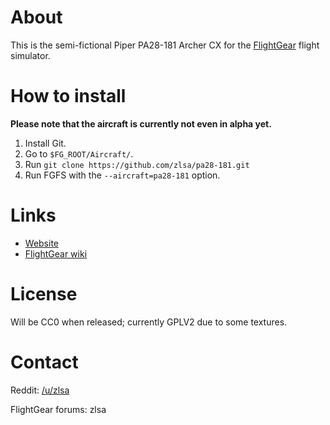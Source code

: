 # About

This is the semi-fictional Piper PA28-181 Archer CX for the
[FlightGear](http://www.flightgear.org/) flight simulator.

# How to install

__Please note that the aircraft is currently not even in alpha yet.__

1. Install Git.
2. Go to `$FG_ROOT/Aircraft/`.
3. Run `git clone https://github.com/zlsa/pa28-181.git`
4. Run FGFS with the `--aircraft=pa28-181` option.

# Links

* [Website](http://zlsa.github.io/pa28-181/)
* [FlightGear wiki](http://wiki.flightgear.org/Piper_Archer_CX)

# License

Will be CC0 when released; currently GPLV2 due to some textures.

# Contact

Reddit: [/u/zlsa](http://www.reddit.com/u/zlsa)

FlightGear forums: zlsa
